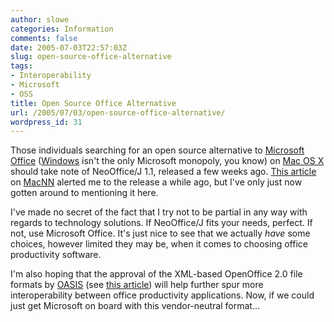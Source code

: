 ```yaml
---
author: slowe
categories: Information
comments: false
date: 2005-07-03T22:57:03Z
slug: open-source-office-alternative
tags:
- Interoperability
- Microsoft
- OSS
title: Open Source Office Alternative
url: /2005/07/03/open-source-office-alternative/
wordpress_id: 31
---
```


Those individuals searching for an open source alternative to [Microsoft Office](http://www.microsoft.com/office/) ([Windows](http://www.microsoft.com/windows/) isn't the only Microsoft monopoly, you know) on [Mac OS X](http://www.apple.com/macosx/) should take note of NeoOffice/J 1.1, released a few weeks ago. [This article](http://www.macnn.com/articles/05/06/21/neooffice.j.1.1.released/) on [MacNN](http://www.macnn.com/) alerted me to the release a while ago, but I've only just now gotten around to mentioning it here.

I've made no secret of the fact that I try not to be partial in any way with regards to technology solutions. If NeoOffice/J fits your needs, perfect. If not, use Microsoft Office. It's just nice to see that we actually _have_ some choices, however limited they may be, when it comes to choosing office productivity software.

I'm also hoping that the approval of the XML-based OpenOffice 2.0 file formats by [OASIS](http://www.oasis-open.org/) (see [this article](http://www.eweek.com/article2/0,1759,1819239,00.asp?)) will help further spur more interoperability between office productivity applications. Now, if we could just get Microsoft on board with this vendor-neutral format...
